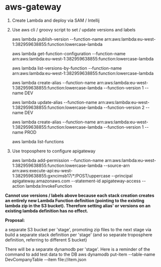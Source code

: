 # aws-gateway

1. Create Lambda and deploy via SAM / Intellij
2. Use aws cli / groovy script to set / update versions and labels

    aws lambda publish-version --function-name arn:aws:lambda:eu-west-1:382959638855:function:lowercase-lambda

    aws lambda get-function-configuration --function-name arn:aws:lambda:eu-west-1:382959638855:function:lowercase-lambda

    aws lambda list-versions-by-function --function-name arn:aws:lambda:eu-west-1:382959638855:function:lowercase-lambda

    aws lambda create-alias --function-name arn:aws:lambda:eu-west-1:382959638855:function:lowercase-lambda --function-version 1 --name DEV

    aws lambda update-alias --function-name arn:aws:lambda:eu-west-1:382959638855:function:lowercase-lambda --function-version 2 --name DEV

    aws lambda create-alias --function-name arn:aws:lambda:eu-west-1:382959638855:function:lowercase-lambda --function-version 1 --name PROD

    aws lambda list-functions

3. Use troposphere to configure apigateway

    aws lambda add-permission --function-name arn:aws:lambda:eu-west-1:382959638855:function:lowercase-lambda --source-arn arn:aws:execute-api:eu-west-1:382959638855:gxncimsb17/*/POST/uppercase --principal apigateway.amazonaws.com --statement-id apigateway-access --action lambda:InvokeFunction


**Cannot use versions / labels above because each stack creation creates an entirely new Lambda Function definition (pointing to the existing lambda zip in the S3 bucket). Therefore setting alias' or versions on an existing lambda definition has no effect.**

**Proposal:**

a separate S3 bucket per 'stage', promoting zip files to the next stage via build
a separate stack definition per 'stage' (and so separate troposphere definition, referring to different S bucket)

There will be a separate dynamodb per 'stage'. Here is a reminder of the command to add test data to the DB
aws dynamodb put-item --table-name DevCompanyTable --item file://item.json
